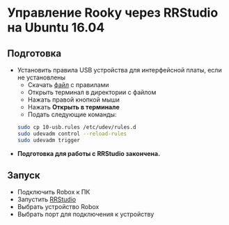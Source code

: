 # Управление Rooky через RRStudio на Ubuntu 16.04
## Подготовка
* Установить правила USB устройства для интерфейсной платы, если не установлены
    * Скачать [файл](/Robox/res/drivers/10-usb.rules) с правилами
    * Открыть терминал в директории с файлом
    * Нажать правой кнопкой мыши
    * Нажать **Открыть в терминале**
    * Подать следующие команды:
    ```sh
    sudo cp 10-usb.rules /etc/udev/rules.d
    sudo udevadm control --reload-rules
    sudo udevadm trigger
    ```
* **Подготовка для работы с RRStudio закончена.**

## Запуск
* Подключить Robox к ПК
* Запустить [RRStudio](/RRStudio/setup_ubuntu)
* Выбрать устройство Robox
* Выбрать порт для подключения к устройству 